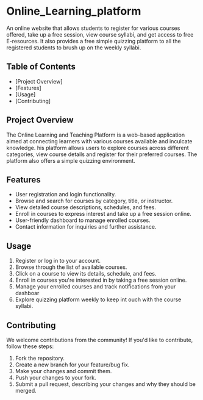 # Online_Learning_platform

An online website that allows students to register for various courses offered, take up a free session, view course syllabi, and get access to free E-resources.
It also provides a free simple quizzing platform to all the registered students to brush up on the weekly syllabi.

## Table of Contents

- [Project Overview]
- [Features]
- [Usage]
- [Contributing]

## Project Overview

The Online Learning and Teaching Platform is a web-based application aimed at connecting learners with various courses available and inculcate knowledge. his platform allows users to explore courses across different categories, view course details and register for their preferred courses. The platform also offers a simple quizzing environment.

## Features

- User registration and login functionality.
- Browse and search for courses by category, title, or instructor.
- View detailed course descriptions, schedules, and fees.
- Enroll in courses to express interest and take up a free session online.
- User-friendly dashboard to manage enrolled courses.
- Contact information for inquiries and further assistance.

## Usage

1. Register or log in to your account.
2. Browse through the list of available courses.
3. Click on a course to view its details, schedule, and fees.
4. Enroll in courses you're interested in by taking a free session online.
5. Manage your enrolled courses and track notifications from your dashboar
6. Explore quizzing platform weekly to keep int ouch with the course syllabi. 

## Contributing

We welcome contributions from the community! If you'd like to contribute, follow these steps:

1. Fork the repository.
2. Create a new branch for your feature/bug fix.
3. Make your changes and commit them.
4. Push your changes to your fork.
5. Submit a pull request, describing your changes and why they should be merged.
